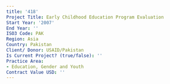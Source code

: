```yaml
---
title: '418'
Project Title: Early Childhood Education Program Evaluation
Start Year: '2007'
End Year: ''
ISO3 Code: PAK
Region: Asia
Country: Pakistan
Client/ Donor: USAID/Pakistan
Is Current Project? (true/false): ''
Practice Area:
- Education, Gender and Youth
Contract Value USD: ''
---
```


